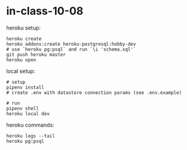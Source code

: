 # in-class-10-08

heroku setup:

```
heroku create
heroku addons:create heroku-postgresql:hobby-dev
# use `heroku pg:psql` and run `\i 'schema.sql'`
git push heroku master
heroku open
```

local setup:

```
# setup
pipenv install
# create .env with datastore connection params (see .env.example)

# run
pipenv shell
heroku local dev
```

heroku commands:

```
heroku logs --tail
heroku pg:psql
```
